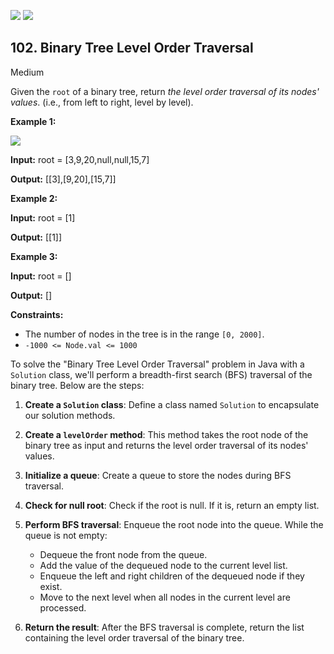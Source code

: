 [![](https://img.shields.io/github/stars/LeetCode-in-Swift/LeetCode-in-Swift?label=Stars&style=flat-square)](https://github.com/LeetCode-in-Swift/LeetCode-in-Swift)
[![](https://img.shields.io/github/forks/LeetCode-in-Swift/LeetCode-in-Swift?label=Fork%20me%20on%20GitHub%20&style=flat-square)](https://github.com/LeetCode-in-Swift/LeetCode-in-Swift/fork)

## 102\. Binary Tree Level Order Traversal

Medium

Given the `root` of a binary tree, return _the level order traversal of its nodes' values_. (i.e., from left to right, level by level).

**Example 1:**

![](https://assets.leetcode.com/uploads/2021/02/19/tree1.jpg)

**Input:** root = [3,9,20,null,null,15,7]

**Output:** [[3],[9,20],[15,7]] 

**Example 2:**

**Input:** root = [1]

**Output:** [[1]] 

**Example 3:**

**Input:** root = []

**Output:** [] 

**Constraints:**

*   The number of nodes in the tree is in the range `[0, 2000]`.
*   `-1000 <= Node.val <= 1000`

To solve the "Binary Tree Level Order Traversal" problem in Java with a `Solution` class, we'll perform a breadth-first search (BFS) traversal of the binary tree. Below are the steps:

1. **Create a `Solution` class**: Define a class named `Solution` to encapsulate our solution methods.

2. **Create a `levelOrder` method**: This method takes the root node of the binary tree as input and returns the level order traversal of its nodes' values.

3. **Initialize a queue**: Create a queue to store the nodes during BFS traversal.

4. **Check for null root**: Check if the root is null. If it is, return an empty list.

5. **Perform BFS traversal**: Enqueue the root node into the queue. While the queue is not empty:
   - Dequeue the front node from the queue.
   - Add the value of the dequeued node to the current level list.
   - Enqueue the left and right children of the dequeued node if they exist.
   - Move to the next level when all nodes in the current level are processed.

6. **Return the result**: After the BFS traversal is complete, return the list containing the level order traversal of the binary tree.